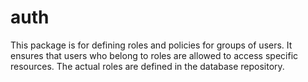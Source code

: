 # auth
This package is for defining roles and policies for groups of users. It ensures that users who belong to roles are allowed to access specific resources. The actual roles are defined in the database repository.